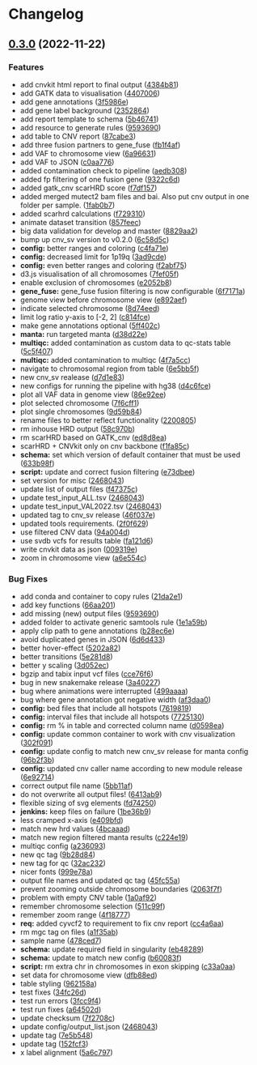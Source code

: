 # Changelog

## [0.3.0](https://www.github.com/genomic-medicine-sweden/Twist_Solid/compare/v0.2.3-validation...v0.3.0) (2022-11-22)


### Features

* add cnvkit html report to final output ([4384b81](https://www.github.com/genomic-medicine-sweden/Twist_Solid/commit/4384b815927e99f3fec2409ea86e7c7ac8f4ed92))
* add GATK data to visualisation ([4407006](https://www.github.com/genomic-medicine-sweden/Twist_Solid/commit/4407006f3a5c35a53f5e04fd178b7f3aae2b0b68))
* add gene annotations ([3f5986e](https://www.github.com/genomic-medicine-sweden/Twist_Solid/commit/3f5986eafb9f2083de280da93614d6a77a057f79))
* add gene label background ([2352864](https://www.github.com/genomic-medicine-sweden/Twist_Solid/commit/23528649acbc4449548d4f3f1083b2fb6c336d9a))
* add report template to schema ([5b46741](https://www.github.com/genomic-medicine-sweden/Twist_Solid/commit/5b467417a5abee37cd27d96b85a35e63ed07a8b6))
* add resource to generate rules ([9593690](https://www.github.com/genomic-medicine-sweden/Twist_Solid/commit/9593690b1a2bc592be93b68dac870b16346facad))
* add table to CNV report ([87cabe3](https://www.github.com/genomic-medicine-sweden/Twist_Solid/commit/87cabe3e5b9f40b83b2704a54a67556d16b88051))
* add three fusion partners to gene_fuse ([fb1f4af](https://www.github.com/genomic-medicine-sweden/Twist_Solid/commit/fb1f4afdf54b0989a25570f4a386800cf3560c08))
* add VAF to chromosome view ([6a96631](https://www.github.com/genomic-medicine-sweden/Twist_Solid/commit/6a966318d6e516b10b27d0c43c88709911aaa795))
* add VAF to JSON ([c0aa776](https://www.github.com/genomic-medicine-sweden/Twist_Solid/commit/c0aa776125da43e9f26e6232599c4e9fae7db290))
* added contamination check to pipeline ([aedb308](https://www.github.com/genomic-medicine-sweden/Twist_Solid/commit/aedb30895f5d86d1949dba2e813efbe22739ca92))
* added fp filtering of one fusion gene ([9322c6d](https://www.github.com/genomic-medicine-sweden/Twist_Solid/commit/9322c6d426b32a53effd39227842da0a04e85661))
* added gatk_cnv scarHRD score ([f7df157](https://www.github.com/genomic-medicine-sweden/Twist_Solid/commit/f7df1574c27ad0c50172af3c21ecdf465929f002))
* added merged mutect2 bam files and bai. Also put cnv output in one folder per sample. ([1fab0b7](https://www.github.com/genomic-medicine-sweden/Twist_Solid/commit/1fab0b7ad14c55586a94b911a74b74fb6c65a2f1))
* added scarhrd calculations ([f729310](https://www.github.com/genomic-medicine-sweden/Twist_Solid/commit/f7293101017cd42014576dc8caf1f41ae4472080))
* animate dataset transition ([857feec](https://www.github.com/genomic-medicine-sweden/Twist_Solid/commit/857feec90628ab12a3d8f46f89900cdf2251e91a))
* big data validation for develop and master ([8829aa2](https://www.github.com/genomic-medicine-sweden/Twist_Solid/commit/8829aa22ddc382291c52a66fe65cb5bc2e38a4d0))
* bump up cnv_sv version to v0.2.0 ([6c58d5c](https://www.github.com/genomic-medicine-sweden/Twist_Solid/commit/6c58d5cd05be0533eb316331220088ecde6edd18))
* **config:** better ranges and coloring ([c4fa71e](https://www.github.com/genomic-medicine-sweden/Twist_Solid/commit/c4fa71e293d9ee4c5faaa657f37e7c6b51af95c8))
* **config:** decreased limit for 1p19q ([3ad9cde](https://www.github.com/genomic-medicine-sweden/Twist_Solid/commit/3ad9cde65b1644ea37110e2085dc3cfcaef3bbdc))
* **config:** even better ranges and coloring ([f2abf75](https://www.github.com/genomic-medicine-sweden/Twist_Solid/commit/f2abf758e6817ae4c0585d628b6c7daeab296837))
* d3.js visualisation of all chromosomes ([7fef05f](https://www.github.com/genomic-medicine-sweden/Twist_Solid/commit/7fef05f9dff8cbe20f4b52fdeb5c4949130ffc9c))
* enable exclusion of chromosomes ([e2052b8](https://www.github.com/genomic-medicine-sweden/Twist_Solid/commit/e2052b8666d574ad46e34316129ba260e7d91f8e))
* **gene_fuse:** gene_fuse fusion filtering is now configurable ([6f7171a](https://www.github.com/genomic-medicine-sweden/Twist_Solid/commit/6f7171a9203898d5f3583fea771210fa5991d4b0))
* genome view before chromosome view ([e892aef](https://www.github.com/genomic-medicine-sweden/Twist_Solid/commit/e892aef8008e4a048120a301d8ae7cb99e4bbf3d))
* indicate selected chromosome ([8d74eed](https://www.github.com/genomic-medicine-sweden/Twist_Solid/commit/8d74eed6b900db414c0a4f6882ef25871846c639))
* limit log ratio y-axis to [-2, 2] ([c814fce](https://www.github.com/genomic-medicine-sweden/Twist_Solid/commit/c814fce0c52d2932165bcc0f5560c00743fd3ff1))
* make gene annotations optional ([5ff402c](https://www.github.com/genomic-medicine-sweden/Twist_Solid/commit/5ff402cf34757cb77a11b74d7be045ef1463ac95))
* **manta:** run targeted manta ([d38d22e](https://www.github.com/genomic-medicine-sweden/Twist_Solid/commit/d38d22e2d63738711e80b9ba4f2ec4d82b4e2635))
* **multiqc:** added contamination as custom data to qc-stats table ([5c5f407](https://www.github.com/genomic-medicine-sweden/Twist_Solid/commit/5c5f40794842655668e1db86e6dfc9664eb5e46a))
* **multiqc:** added contamination to multiqc ([4f7a5cc](https://www.github.com/genomic-medicine-sweden/Twist_Solid/commit/4f7a5cc03461e88552ffd61983a7bcc31d68e952))
* navigate to chromosomal region from table ([6e5bb5f](https://www.github.com/genomic-medicine-sweden/Twist_Solid/commit/6e5bb5fb54686f300a0c91f078373ea5b43270a5))
* new cnv_sv realease ([d7d1e83](https://www.github.com/genomic-medicine-sweden/Twist_Solid/commit/d7d1e837a6795f2954418930e3041aac90b15fe3))
* new configs for running the pipeline with hg38 ([d4c6fce](https://www.github.com/genomic-medicine-sweden/Twist_Solid/commit/d4c6fce4f886c52c7a5086b9cd139cabcb74d8ab))
* plot all VAF data in genome view ([86e92ee](https://www.github.com/genomic-medicine-sweden/Twist_Solid/commit/86e92eeb683db8235df4676cdaba6b7fe8ed949f))
* plot selected chromosome ([7f6cff1](https://www.github.com/genomic-medicine-sweden/Twist_Solid/commit/7f6cff12903f6420bbab4bdabef1bc44adecbf3e))
* plot single chromosomes ([9d59b84](https://www.github.com/genomic-medicine-sweden/Twist_Solid/commit/9d59b845f97deb5f8a52336c18de617ef0e52887))
* rename files to better reflect functionality ([2200805](https://www.github.com/genomic-medicine-sweden/Twist_Solid/commit/220080534542ce40a7ea7914f9fee2d84cf1c132))
* rm inhouse HRD output ([58c970b](https://www.github.com/genomic-medicine-sweden/Twist_Solid/commit/58c970b626b1ad6ebfe339f360197957750cc0d8))
* rm scarHRD based on GATK_cnv ([ed8d8ea](https://www.github.com/genomic-medicine-sweden/Twist_Solid/commit/ed8d8ea3b0da8fc715d6c9387351b6b31e0023d5))
* scarHRD + CNVkit only on cnv backbone ([f1fa85c](https://www.github.com/genomic-medicine-sweden/Twist_Solid/commit/f1fa85cba4294cabda1bf3d47dcb1c5de2c343be))
* **schema:** set which version of default container that must be used ([633b98f](https://www.github.com/genomic-medicine-sweden/Twist_Solid/commit/633b98fe55723f2407494494e83bc397e5eaa54e))
* **script:** update and correct fusion filtering ([e73dbee](https://www.github.com/genomic-medicine-sweden/Twist_Solid/commit/e73dbeeaaeb15a8574cf778ac8b357b3398770b9))
* set version for misc ([2468043](https://www.github.com/genomic-medicine-sweden/Twist_Solid/commit/2468043e16990eae7e1801e1859658ef0d6e5a99))
* update list of output files ([f47375c](https://www.github.com/genomic-medicine-sweden/Twist_Solid/commit/f47375c57d07372f1b0025137d7819b95a01e855))
* update test_input_ALL.tsv ([2468043](https://www.github.com/genomic-medicine-sweden/Twist_Solid/commit/2468043e16990eae7e1801e1859658ef0d6e5a99))
* update test_input_VAL2022.tsv ([2468043](https://www.github.com/genomic-medicine-sweden/Twist_Solid/commit/2468043e16990eae7e1801e1859658ef0d6e5a99))
* updated tag to cnv_sv release ([46f037e](https://www.github.com/genomic-medicine-sweden/Twist_Solid/commit/46f037e0db223a44b133bd6d119a0caabeb2d077))
* updated tools requirements. ([2f0f629](https://www.github.com/genomic-medicine-sweden/Twist_Solid/commit/2f0f62912f84c16f32c81983038ead52fe9e6b71))
* use filtered CNV data ([94a004d](https://www.github.com/genomic-medicine-sweden/Twist_Solid/commit/94a004d1f7cb85bd8feaff033a196d72df75cd8e))
* use svdb vcfs for results table ([fa121d6](https://www.github.com/genomic-medicine-sweden/Twist_Solid/commit/fa121d68f0eb3b234255fb621fe404263ae442c5))
* write cnvkit data as json ([009319e](https://www.github.com/genomic-medicine-sweden/Twist_Solid/commit/009319e431a4c9e066d9930f8d0b46a44042aed6))
* zoom in chromosome view ([a6e554c](https://www.github.com/genomic-medicine-sweden/Twist_Solid/commit/a6e554ca353078cd505f3dd23b2c019aa401b1a6))


### Bug Fixes

* add conda and container to copy rules ([21da2e1](https://www.github.com/genomic-medicine-sweden/Twist_Solid/commit/21da2e18dc12c637e0e20ee9c004a9253b4752a7))
* add key functions ([66aa201](https://www.github.com/genomic-medicine-sweden/Twist_Solid/commit/66aa201a4a04cee65c73cd92be326977f11865ef))
* add missing (new) output files ([9593690](https://www.github.com/genomic-medicine-sweden/Twist_Solid/commit/9593690b1a2bc592be93b68dac870b16346facad))
* added folder to activate generic samtools rule ([1e1a59b](https://www.github.com/genomic-medicine-sweden/Twist_Solid/commit/1e1a59bb8c6d0282745f404063fb42fb6628b357))
* apply clip path to gene annotations ([b28ec6e](https://www.github.com/genomic-medicine-sweden/Twist_Solid/commit/b28ec6e16f68596e5c3e5b386dceb5748e8071f7))
* avoid duplicated genes in JSON ([6d6d433](https://www.github.com/genomic-medicine-sweden/Twist_Solid/commit/6d6d433da32577e24c4df1e244f753a14463f1f3))
* better hover-effect ([5202a82](https://www.github.com/genomic-medicine-sweden/Twist_Solid/commit/5202a82a5d7e8bd018b944e44c2dc5cd3dd56704))
* better transitions ([5e281d8](https://www.github.com/genomic-medicine-sweden/Twist_Solid/commit/5e281d89ad077844a7f0fd6bb1ed62e54bec80ac))
* better y scaling ([3d052ec](https://www.github.com/genomic-medicine-sweden/Twist_Solid/commit/3d052ec581c09a14a22b771e7949137d56fa7049))
* bgzip and tabix input vcf files ([cce76f6](https://www.github.com/genomic-medicine-sweden/Twist_Solid/commit/cce76f6ef6b9d9913224c67e11808253014e4d6e))
* bug in new snakemake release ([3a40227](https://www.github.com/genomic-medicine-sweden/Twist_Solid/commit/3a40227c48a7dadb54573c26d7de182ba85c2d3f))
* bug where animations were interrupted ([499aaaa](https://www.github.com/genomic-medicine-sweden/Twist_Solid/commit/499aaaa64508a2a3ce8712e39d8fcec3ee0d219f))
* bug where gene annotation got negative width ([af3daa0](https://www.github.com/genomic-medicine-sweden/Twist_Solid/commit/af3daa051bb3da8ea8c7c269f495bbe8e041fc9a))
* **config:** bed files that include all hotspots ([7619819](https://www.github.com/genomic-medicine-sweden/Twist_Solid/commit/7619819bd414d73712773ad5dba84cd7203f0bd5))
* **config:** interval files that include all hotspots ([7725130](https://www.github.com/genomic-medicine-sweden/Twist_Solid/commit/77251302d701a298a69e0a091b3eb635de366707))
* **config:** rm % in table and corrected column name ([d0598ea](https://www.github.com/genomic-medicine-sweden/Twist_Solid/commit/d0598ea0bfba181bdbd4bc05b8fa65a2c207a06c))
* **config:** update common container to work with cnv visualization ([302f091](https://www.github.com/genomic-medicine-sweden/Twist_Solid/commit/302f091580452c0f72391df429ae967066096cab))
* **config:** update config to match new cnv_sv release for manta config ([96b2f3b](https://www.github.com/genomic-medicine-sweden/Twist_Solid/commit/96b2f3baf81e6de2643d33ab2518f4d38b8d70f9))
* **config:** updated cnv caller name according to new module release ([6e92714](https://www.github.com/genomic-medicine-sweden/Twist_Solid/commit/6e92714080dcb80b03bf45010f0fb4f80d91b579))
* correct output file name ([5bb11af](https://www.github.com/genomic-medicine-sweden/Twist_Solid/commit/5bb11afa78b4851b4541616a42efc14b7566fadd))
* do not overwrite all output files! ([6413ab9](https://www.github.com/genomic-medicine-sweden/Twist_Solid/commit/6413ab9697ce6620ca806806aa389e17cb0a5630))
* flexible sizing of svg elements ([fd74250](https://www.github.com/genomic-medicine-sweden/Twist_Solid/commit/fd7425098c0d5f561ef4093d6dd662b7c1ffab93))
* **jenkins:** keep files on failure ([1be36b9](https://www.github.com/genomic-medicine-sweden/Twist_Solid/commit/1be36b9f78c323d0397bbce2bec418b0e0958660))
* less cramped x-axis ([e409bfd](https://www.github.com/genomic-medicine-sweden/Twist_Solid/commit/e409bfd8b3b0b3bb4dabd8d0802f60fa4181a405))
* match new hrd values ([4bcaaad](https://www.github.com/genomic-medicine-sweden/Twist_Solid/commit/4bcaaad425702bc982dfeeb7d092ff25c1ce153e))
* match new region filtered manta results ([c224e19](https://www.github.com/genomic-medicine-sweden/Twist_Solid/commit/c224e19f2911abbdc989b0840b989c67d31e85f5))
* multiqc config ([a236093](https://www.github.com/genomic-medicine-sweden/Twist_Solid/commit/a23609388040a1d1fb04bfc7ea4e1e7d9df80a5c))
* new qc tag ([9b28d84](https://www.github.com/genomic-medicine-sweden/Twist_Solid/commit/9b28d842eb0f7599885331a78619ba151c6cf4db))
* new tag for qc ([32ac232](https://www.github.com/genomic-medicine-sweden/Twist_Solid/commit/32ac232304fd9cee57675d2fb2d64bf4673c789c))
* nicer fonts ([999e78a](https://www.github.com/genomic-medicine-sweden/Twist_Solid/commit/999e78ada0f5ec88ce6bb6706bfb898299cd2fea))
* output file names and updated qc tag ([45fc55a](https://www.github.com/genomic-medicine-sweden/Twist_Solid/commit/45fc55aad378e69c80a8667c20786e9902e1ef1d))
* prevent zooming outside chromosome boundaries ([2063f7f](https://www.github.com/genomic-medicine-sweden/Twist_Solid/commit/2063f7f43c9e205d07a8ac7c9493eb68931167b1))
* problem with empty CNV table ([1a0af92](https://www.github.com/genomic-medicine-sweden/Twist_Solid/commit/1a0af929cd5d21c5c45893588bff64685546e34f))
* remember chromosome selection ([511c99f](https://www.github.com/genomic-medicine-sweden/Twist_Solid/commit/511c99f6e96c5022f6b38f57f919e5f08f159e81))
* remember zoom range ([4f18777](https://www.github.com/genomic-medicine-sweden/Twist_Solid/commit/4f1877781847d0b1fc2abc12bb0c37a8e0f2e6cd))
* **req:** added cyvcf2 to requirement to fix cnv report ([cc4a6aa](https://www.github.com/genomic-medicine-sweden/Twist_Solid/commit/cc4a6aa15fb4133cfdf04863cfb832727ebeed36))
* rm mgc tag on files ([a1f35ab](https://www.github.com/genomic-medicine-sweden/Twist_Solid/commit/a1f35aba2aebbbd5d7b21485ed8387f0e8bdef79))
* sample name ([478ced7](https://www.github.com/genomic-medicine-sweden/Twist_Solid/commit/478ced7a28da4c913f71b1eaca4ae677ec4f7b4e))
* **schema:** update required field in singularity ([eb48289](https://www.github.com/genomic-medicine-sweden/Twist_Solid/commit/eb48289bba6c46e8e53e31b80af5ebcc5b8f76ac))
* **schema:** update to match new config ([b60083f](https://www.github.com/genomic-medicine-sweden/Twist_Solid/commit/b60083fe05df9c93b31a124e6ac1187148498675))
* **script:** rm extra chr in chromosomes in exon skipping ([c33a0aa](https://www.github.com/genomic-medicine-sweden/Twist_Solid/commit/c33a0aa37b524f14d67eed73783ab9e4814359d9))
* set data for chromosome view ([dfb88ed](https://www.github.com/genomic-medicine-sweden/Twist_Solid/commit/dfb88ed6bf72798ad513284db78a47395f410a5b))
* table styling ([962158a](https://www.github.com/genomic-medicine-sweden/Twist_Solid/commit/962158adf21cc16187eef1977c3a16ee9f193fb5))
* test fixes ([34fc26d](https://www.github.com/genomic-medicine-sweden/Twist_Solid/commit/34fc26d09da1687dfc97c6c101e3a7da54763147))
* test run errors ([3fcc9f4](https://www.github.com/genomic-medicine-sweden/Twist_Solid/commit/3fcc9f40408d38e1e3b8db81f3b7445cf6bc4fd6))
* test run fixes ([a64502d](https://www.github.com/genomic-medicine-sweden/Twist_Solid/commit/a64502dd566eb995b59b0701fb3fa7e4fb2cee4f))
* update checksum ([7f2708c](https://www.github.com/genomic-medicine-sweden/Twist_Solid/commit/7f2708c2f01026341f03d7803aba3f0c049aeb86))
* update config/output_list.json ([2468043](https://www.github.com/genomic-medicine-sweden/Twist_Solid/commit/2468043e16990eae7e1801e1859658ef0d6e5a99))
* update tag ([7e5b548](https://www.github.com/genomic-medicine-sweden/Twist_Solid/commit/7e5b5484c8159bc0d22f5fd4c584f2676a74f048))
* update tag ([152fcf3](https://www.github.com/genomic-medicine-sweden/Twist_Solid/commit/152fcf362775a1a58862b7a14ac549bfaced8c2a))
* x label alignment ([5a6c797](https://www.github.com/genomic-medicine-sweden/Twist_Solid/commit/5a6c797b5d0d190d3da787870fab5556ccace66c))
